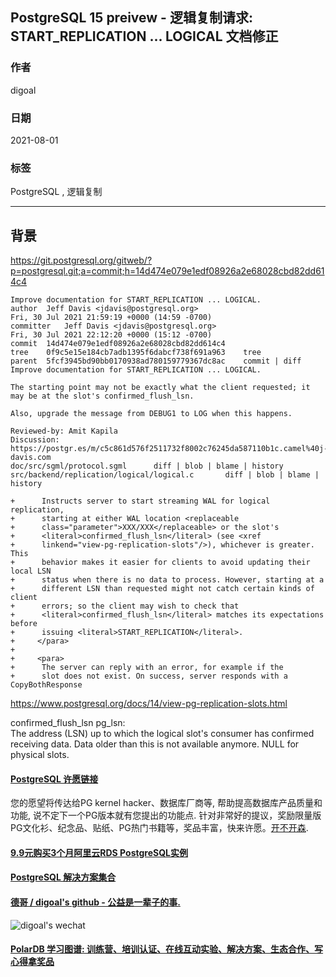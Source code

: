 ## PostgreSQL 15 preivew - 逻辑复制请求: START_REPLICATION ... LOGICAL 文档修正  
          
### 作者          
digoal          
          
### 日期          
2021-08-01           
          
### 标签          
PostgreSQL , 逻辑复制        
          
----          
          
## 背景   
  
https://git.postgresql.org/gitweb/?p=postgresql.git;a=commit;h=14d474e079e1edf08926a2e68028cbd82dd614c4  
  
```  
Improve documentation for START_REPLICATION ... LOGICAL.  
author	Jeff Davis <jdavis@postgresql.org>	  
Fri, 30 Jul 2021 21:59:19 +0000 (14:59 -0700)  
committer	Jeff Davis <jdavis@postgresql.org>	  
Fri, 30 Jul 2021 22:12:20 +0000 (15:12 -0700)  
commit	14d474e079e1edf08926a2e68028cbd82dd614c4  
tree	0f9c5e15e184cb7adb1395f6dabcf738f691a963	tree  
parent	5fcf3945bd90bb0170938ad780159779367dc8ac	commit | diff  
Improve documentation for START_REPLICATION ... LOGICAL.  
  
The starting point may not be exactly what the client requested; it  
may be at the slot's confirmed_flush_lsn.  
  
Also, upgrade the message from DEBUG1 to LOG when this happens.  
  
Reviewed-by: Amit Kapila  
Discussion: https://postgr.es/m/c5c861d576f2511732f8002c76245da587110b1c.camel%40j-davis.com  
doc/src/sgml/protocol.sgml		diff | blob | blame | history  
src/backend/replication/logical/logical.c		diff | blob | blame | history  
```  
  
```  
+      Instructs server to start streaming WAL for logical replication,  
+      starting at either WAL location <replaceable  
+      class="parameter">XXX/XXX</replaceable> or the slot's  
+      <literal>confirmed_flush_lsn</literal> (see <xref  
+      linkend="view-pg-replication-slots"/>), whichever is greater. This  
+      behavior makes it easier for clients to avoid updating their local LSN  
+      status when there is no data to process. However, starting at a  
+      different LSN than requested might not catch certain kinds of client  
+      errors; so the client may wish to check that  
+      <literal>confirmed_flush_lsn</literal> matches its expectations before  
+      issuing <literal>START_REPLICATION</literal>.  
+     </para>  
+  
+     <para>  
+      The server can reply with an error, for example if the  
+      slot does not exist. On success, server responds with a CopyBothResponse  
```  
  
  
https://www.postgresql.org/docs/14/view-pg-replication-slots.html        
  
confirmed_flush_lsn pg_lsn:   
The address (LSN) up to which the logical slot's consumer has confirmed receiving data. Data older than this is not available anymore. NULL for physical slots.  
  
  
  
#### [PostgreSQL 许愿链接](https://github.com/digoal/blog/issues/76 "269ac3d1c492e938c0191101c7238216")
您的愿望将传达给PG kernel hacker、数据库厂商等, 帮助提高数据库产品质量和功能, 说不定下一个PG版本就有您提出的功能点. 针对非常好的提议，奖励限量版PG文化衫、纪念品、贴纸、PG热门书籍等，奖品丰富，快来许愿。[开不开森](https://github.com/digoal/blog/issues/76 "269ac3d1c492e938c0191101c7238216").  
  
  
#### [9.9元购买3个月阿里云RDS PostgreSQL实例](https://www.aliyun.com/database/postgresqlactivity "57258f76c37864c6e6d23383d05714ea")
  
  
#### [PostgreSQL 解决方案集合](https://yq.aliyun.com/topic/118 "40cff096e9ed7122c512b35d8561d9c8")
  
  
#### [德哥 / digoal's github - 公益是一辈子的事.](https://github.com/digoal/blog/blob/master/README.md "22709685feb7cab07d30f30387f0a9ae")
  
  
![digoal's wechat](../pic/digoal_weixin.jpg "f7ad92eeba24523fd47a6e1a0e691b59")
  
  
#### [PolarDB 学习图谱: 训练营、培训认证、在线互动实验、解决方案、生态合作、写心得拿奖品](https://www.aliyun.com/database/openpolardb/activity "8642f60e04ed0c814bf9cb9677976bd4")
  
